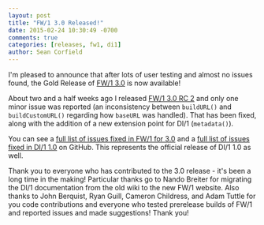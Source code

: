 ```yaml
---
layout: post
title: "FW/1 3.0 Released!"
date: 2015-02-24 10:30:49 -0700
comments: true
categories: [releases, fw1, di1]
author: Sean Corfield
---
```

I'm pleased to announce that after lots of user testing and almost no issues found, the Gold Release of [FW/1 3.0](https://github.com/framework-one/fw1/releases/tag/v3.0) is now available!<!-- more -->

About two and a half weeks ago I released [FW/1 3.0 RC 2](http://framework-one.github.io/blog/2015/02/06/fw1-3-0-rc-2-available/) and only one minor issue was reported (an inconsistency between `buildURL()` and `buildCustomURL()` regarding how `baseURL` was handled). That has been fixed, along with the addition of a new extension point for DI/1 (`metadata()`).

You can see a [full list of issues fixed in FW/1 for 3.0](https://github.com/framework-one/fw1/issues?milestone=13&q=is%3Aclosed) and a [full list of issues fixed in DI/1 1.0](https://github.com/framework-one/di1/issues?milestone=1&q=is%3Aclosed) on GitHub. This represents the official release of DI/1 1.0 as well.

Thank you to everyone who has contributed to the 3.0 release - it's been a long time in the making! Particular thanks go to Nando Breiter for migrating the DI/1 documentation from the old wiki to the new FW/1 website. Also thanks to John Berquist, Ryan Guill, Cameron Childress, and Adam Tuttle for you code contributions and everyone who tested prerelease builds of FW/1 and reported issues and made suggestions! Thank you!
